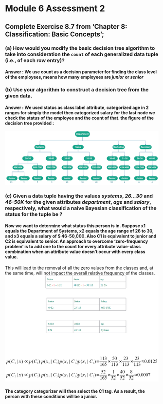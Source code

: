 # Module 6 Assessment 2

## Complete Exercise 8.7 from ‘Chapter 8: Classification: Basic Concepts’;

### (a) How would you modify the basic decision tree algorithm to take into consideration the `count` of each generalized data tuple (i.e., of each row entry)?

#### Answer : We use count as a decision parameter for finding the class level of the employees, means how many employees are *junior* or *senior*

### (b) Use your algorithm to construct a decision tree from the given data.

#### Answer : We used status as class label attribute, categorized age in 2 ranges for simply the model then categorized salary for the last node we check the status of the employee and the count of that. the figure of the decision tree provided :
![This is an image](assets/Decision_Tree_1.png)  

### (c) Given a data tuple having the values *systems*, *26...30* and *46-50K* for the given attributes *department*, *age* and *salary*, respectively, what would a naive Bayesian classification of the status for the tuple be ?

#### Now we want to determine what status this person is in. Suppose x1 equals the Department of Systems, x2 equals the age range of 26 to 30, and x3 equals a salary of $ 46-50,000. Also C1 is equivalent to junior and C2 is equivalent to senior. An approach to overcome ‘zero-frequency problem’ is to add one to the count for every attribute value-class combination when an attribute value doesn’t occur with every class value.

This will lead to the removal of all the zero values from the classes and, at the same time, will not impact the overall relative frequency of the classes.
![This is an image](assets/Decision_Tree_2.png)  


#### The category categorizer will then select the C1 tag. As a result, the person with these conditions will be a junior.
